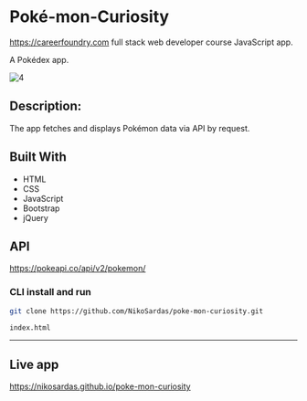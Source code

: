 # Poké-mon-Curiosity

https://careerfoundry.com full stack web developer course JavaScript app.

A Pokédex app.

![4](https://user-images.githubusercontent.com/89710667/142881788-42575a22-bfc3-49bf-9b8b-555d7150a9d3.gif)

## Description:
The app fetches and displays Pokémon data via API by request.

## Built With
- HTML
- CSS
- JavaScript
- Bootstrap
- jQuery

## API
https://pokeapi.co/api/v2/pokemon/<br>

### CLI install and run
```bash
git clone https://github.com/NikoSardas/poke-mon-curiosity.git
```

```bash
index.html
```

---
## Live app
https://nikosardas.github.io/poke-mon-curiosity


